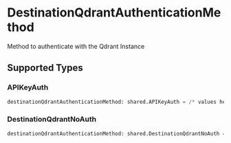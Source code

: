 # DestinationQdrantAuthenticationMethod

Method to authenticate with the Qdrant Instance


## Supported Types

### APIKeyAuth

```python
destinationQdrantAuthenticationMethod: shared.APIKeyAuth = /* values here */
```

### DestinationQdrantNoAuth

```python
destinationQdrantAuthenticationMethod: shared.DestinationQdrantNoAuth = /* values here */
```

